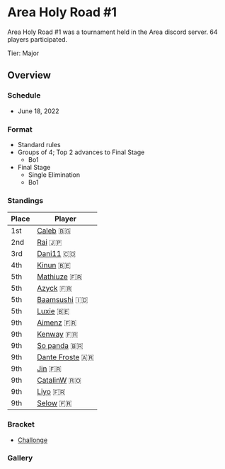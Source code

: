 # Area Holy Road #1

Area Holy Road #1 was a tournament held in the Area discord server.
64 players participated.

Tier: Major

## Overview

### Schedule
- June 18, 2022

### Format
- Standard rules
- Groups of 4; Top 2 advances to Final Stage
  - Bo1 
- Final Stage
  - Single Elimination
  - Bo1

### Standings

|Place|Player|
|-|-|
|1st|[Caleb](../../players/bulgarian/caleb.md) :bulgaria:|
|2nd|[Rai](../../players/japanese/rai.md) :jp:|
|3rd|[Dani11](../../players/colombian/dani11.md) :colombia:|
|4th|[Kinun](../../players/belgian/kinun.md) :belgium:|
|5th|[Mathiuze](../../players/french/mathiuze.md) :fr:|
|5th|[Azyck](../../players/french/azyck.md) :fr:|
|5th|[Baamsushi](../../players/indonesian/baamsushi.md) :indonesia:|
|5th|[Luxie](../../players/belgian/luxie.md) :belgium:|
|9th|[Aimenz](../../players/french/aimenz.md) :fr:|
|9th|[Kenway](../../players/french/kenway.md) :fr:|
|9th|[So panda](../../players/brazilian/panda.md) :brazil:|
|9th|[Dante Froste](../../players/argentinian/dantefroste.md) :argentina:|
|9th|[Jin](../../players/french/jin.md) :fr:|
|9th|[CatalinW](../../players/romanian/catalinw.md) :romania:|
|9th|[Liyo](../../players/french/koro.md) :fr:|
|9th|[Selow](../../players/french/$elow.md) :fr:|

### Bracket
- [Challonge](https://challonge.com/fr/holyroad)

### Gallery
